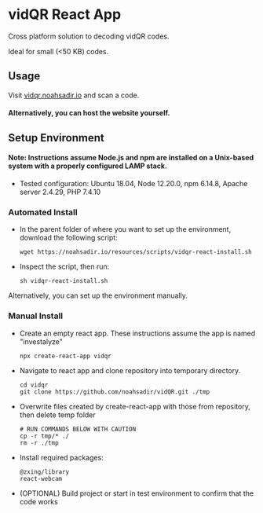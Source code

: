 # vidQR React App

Cross platform solution to decoding vidQR codes.

Ideal for small (<50 KB) codes.

## Usage

Visit [vidqr.noahsadir.io](https://vidqr.noahsadir.io) and scan a code.

#### Alternatively, you can host the website yourself.

## Setup Environment

#### Note: Instructions assume Node.js and npm are installed on a Unix-based system with a properly configured LAMP stack.
 - Tested configuration: Ubuntu 18.04, Node 12.20.0, npm 6.14.8, Apache server 2.4.29, PHP 7.4.10

### Automated Install
 - In the parent folder of where you want to set up the environment, download the following script:
   ```
   wget https://noahsadir.io/resources/scripts/vidqr-react-install.sh
   ```
 - Inspect the script, then run:
   ```
   sh vidqr-react-install.sh
   ```
Alternatively, you can set up the environment manually.

### Manual Install
- Create an empty react app. These instructions assume the app is named "investalyze"
  ```
  npx create-react-app vidqr
  ```
- Navigate to react app and clone repository into temporary directory.
  ```
  cd vidqr
  git clone https://github.com/noahsadir/vidQR.git ./tmp
  ```
- Overwrite files created by create-react-app with those from repository, then delete temp folder
  ```
  # RUN COMMANDS BELOW WITH CAUTION
  cp -r tmp/* ./
  rm -r ./tmp
  ```
- Install required packages:
  ```
  @zxing/library
  react-webcam
  ```
- (OPTIONAL) Build project or start in test environment to confirm that the code works
